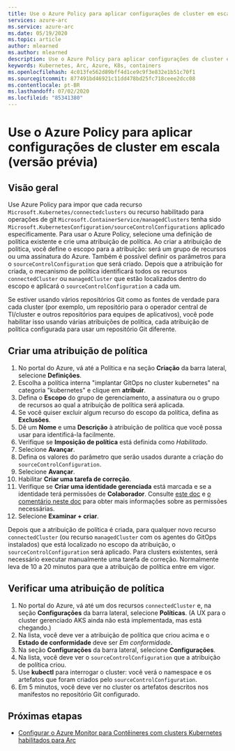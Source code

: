 ```yaml
---
title: Use o Azure Policy para aplicar configurações de cluster em escala (versão prévia)
services: azure-arc
ms.service: azure-arc
ms.date: 05/19/2020
ms.topic: article
author: mlearned
ms.author: mlearned
description: Use o Azure Policy para aplicar configurações de cluster em escala
keywords: Kubernetes, Arc, Azure, K8s, containers
ms.openlocfilehash: 4c013fe562d89bff4d1ce9c9f3e832e1b51c70f1
ms.sourcegitcommit: 877491bd46921c11dd478bd25fc718ceee2dcc08
ms.contentlocale: pt-BR
ms.lasthandoff: 07/02/2020
ms.locfileid: "85341380"
---
```

# <a name="use-azure-policy-to-apply-cluster-configurations-at-scale-preview"></a>Use o Azure Policy para aplicar configurações de cluster em escala (versão prévia)

## <a name="overview"></a>Visão geral

Use Azure Policy para impor que cada recurso `Microsoft.Kubernetes/connectedclusters` ou recurso habilitado para operações de git `Microsoft.ContainerService/managedClusters` tenha sido `Microsoft.KubernetesConfiguration/sourceControlConfigurations` aplicado especificamente. Para usar o Azure Policy, selecione uma definição de política existente e crie uma atribuição de política. Ao criar a atribuição de política, você define o escopo para a atribuição: será um grupo de recursos ou uma assinatura do Azure. Também é possível definir os parâmetros para o `sourceControlConfiguration` que será criado. Depois que a atribuição for criada, o mecanismo de política identificará todos os recursos `connectedCluster` ou `managedCluster` que estão localizados dentro do escopo e aplicará o `sourceControlConfiguration` a cada um.

Se estiver usando vários repositórios Git como as fontes de verdade para cada cluster (por exemplo, um repositório para o operador central de TI/cluster e outros repositórios para equipes de aplicativos), você pode habilitar isso usando várias atribuições de política, cada atribuição de política configurada para usar um repositório Git diferente.

## <a name="create-a-policy-assignment"></a>Criar uma atribuição de política

1. No portal do Azure, vá até a Política e na seção **Criação** da barra lateral, selecione **Definições**.
2. Escolha a política interna "implantar GitOps no cluster kubernetes" na categoria "kubernetes" e clique em **atribuir**.
3. Defina o **Escopo** do grupo de gerenciamento, a assinatura ou o grupo de recursos ao qual a atribuição de política será aplicada.
4. Se você quiser excluir algum recurso do escopo da política, defina as **Exclusões**.
5. Dê um **Nome** e uma **Descrição** à atribuição de política que você possa usar para identificá-la facilmente.
6. Verifique se **Imposição de política** está definida como *Habilitado*.
7. Selecione **Avançar**.
8. Defina os valores do parâmetro que serão usados durante a criação do `sourceControlConfiguration`.
9. Selecione **Avançar**.
10. Habilitar **Criar uma tarefa de correção**.
11. Verifique se **Criar uma identidade gerenciada** está marcada e se a identidade terá permissões de **Colaborador**. Consulte [este doc](https://docs.microsoft.com/azure/governance/policy/assign-policy-portal) e [o comentário neste doc](https://docs.microsoft.com/azure/governance/policy/how-to/remediate-resources) para obter mais informações sobre as permissões necessárias.
12. Selecione **Examinar + criar**.

Depois que a atribuição de política é criada, para qualquer novo recurso `connectedCluster` (ou recurso `managedCluster` com os agentes do GitOps instalados) que está localizado no escopo da atribuição, o `sourceControlConfiguration` será aplicado. Para clusters existentes, será necessário executar manualmente uma tarefa de correção. Normalmente leva de 10 a 20 minutos para que a atribuição de política entre em vigor.

## <a name="verify-a-policy-assignment"></a>Verificar uma atribuição de política

1. No portal do Azure, vá até um dos recursos `connectedCluster` e, na seção **Configurações**  da barra lateral, selecione **Políticas**. (A UX para o cluster gerenciado AKS ainda não está implementada, mas está chegando.)
2. Na lista, você deve ver a atribuição de política que criou acima e o **Estado de conformidade** deve ser *Em conformidade*.
3. Na seção **Configurações** da barra lateral, selecione **Configurações**.
4. Na lista, você deve ver o `sourceControlConfiguration` que a atribuição de política criou.
5. Use **kubectl** para interrogar o cluster: você verá o namespace e os artefatos que foram criados pelo `sourceControlConfiguration`.
6. Em 5 minutos, você deve ver no cluster os artefatos descritos nos manifestos no repositório Git configurado.

## <a name="next-steps"></a>Próximas etapas

* [Configurar o Azure Monitor para Contêineres com clusters Kubernetes habilitados para Arc](./deploy-azure-monitor-for-containers.md)
